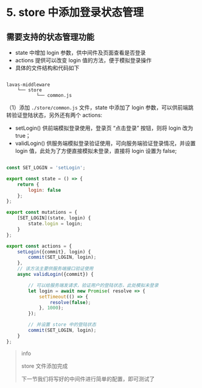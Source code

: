# 5. store 中添加登录状态管理

## 需要支持的状态管理功能

- state 中增加 login 参数，供中间件及页面查看是否登录
- actions 提供可以改变 login 值的方法，便于模拟登录操作
- 具体的文件结构和代码如下

```

lavas-middleware
    └── store
           └── common.js

```


（1）添加 `./store/common.js` 文件，state 中添加了 login 参数，可以供前端跳转验证登陆状态，另外还有两个 actions:

- setLogin() 供前端模拟登录使用，登录页 “点击登录” 按钮，则将 login 改为 true；
- validLogin() 供服务端模拟登录验证使用，可向服务端验证登录情况，并设置 login 值，此处为了方便直接模拟未登录，直接将 login 设置为 false;

``` js

const SET_LOGIN = 'setLogin';

export const state = () => {
    return {
        login: false
    };
};

export const mutations = {
    [SET_LOGIN](state, login) {
        state.login = login;
    }
};

export const actions = {
    setLogin({commit}, login) {
        commit(SET_LOGIN, login);
    },
    // 该方法主要供服务端接口验证使用
    async validLogin({commit}) {

        // 可以给服务端发请求，验证用户的登陆状态，此处模拟未登录
        let login = await new Promise( resolve => {
            setTimeout(() => {
                resolve(false);
            }, 1000);
        });

        // 并设置 store 中的登陆状态
        commit(SET_LOGIN, login);
    }
};

```

> info
>
> store 文件添加完成
>
> 下一节我们将写好的中间件进行简单的配置，即可测试了


